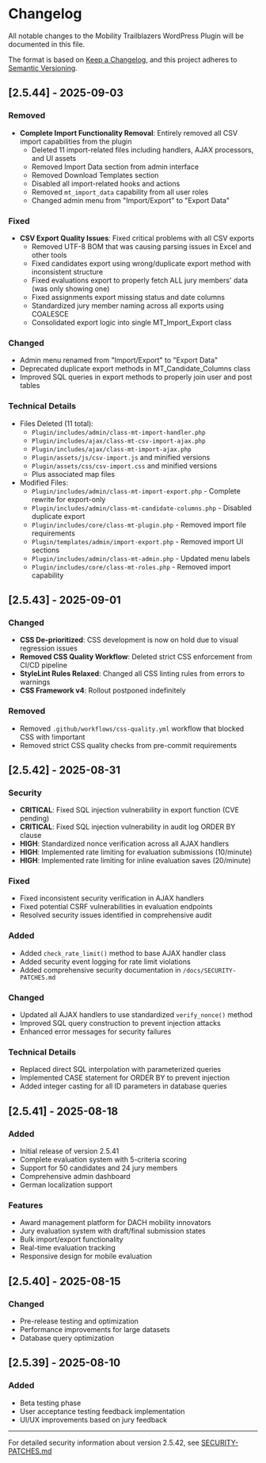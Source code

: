 # Changelog

All notable changes to the Mobility Trailblazers WordPress Plugin will be documented in this file.

The format is based on [Keep a Changelog](https://keepachangelog.com/en/1.0.0/),
and this project adheres to [Semantic Versioning](https://semver.org/spec/v2.0.0.html).

## [2.5.44] - 2025-09-03

### Removed
- **Complete Import Functionality Removal**: Entirely removed all CSV import capabilities from the plugin
  - Deleted 11 import-related files including handlers, AJAX processors, and UI assets
  - Removed Import Data section from admin interface
  - Removed Download Templates section
  - Disabled all import-related hooks and actions
  - Removed `mt_import_data` capability from all user roles
  - Changed admin menu from "Import/Export" to "Export Data"

### Fixed
- **CSV Export Quality Issues**: Fixed critical problems with all CSV exports
  - Removed UTF-8 BOM that was causing parsing issues in Excel and other tools
  - Fixed candidates export using wrong/duplicate export method with inconsistent structure
  - Fixed evaluations export to properly fetch ALL jury members' data (was only showing one)
  - Fixed assignments export missing status and date columns
  - Standardized jury member naming across all exports using COALESCE
  - Consolidated export logic into single MT_Import_Export class

### Changed
- Admin menu renamed from "Import/Export" to "Export Data"
- Deprecated duplicate export methods in MT_Candidate_Columns class
- Improved SQL queries in export methods to properly join user and post tables

### Technical Details
- Files Deleted (11 total):
  - `Plugin/includes/admin/class-mt-import-handler.php`
  - `Plugin/includes/ajax/class-mt-csv-import-ajax.php`
  - `Plugin/includes/ajax/class-mt-import-ajax.php`
  - `Plugin/assets/js/csv-import.js` and minified versions
  - `Plugin/assets/css/csv-import.css` and minified versions
  - Plus associated map files
- Modified Files:
  - `Plugin/includes/admin/class-mt-import-export.php` - Complete rewrite for export-only
  - `Plugin/includes/admin/class-mt-candidate-columns.php` - Disabled duplicate export
  - `Plugin/includes/core/class-mt-plugin.php` - Removed import file requirements
  - `Plugin/templates/admin/import-export.php` - Removed import UI sections
  - `Plugin/includes/admin/class-mt-admin.php` - Updated menu labels
  - `Plugin/includes/core/class-mt-roles.php` - Removed import capability

## [2.5.43] - 2025-09-01

### Changed
- **CSS De-prioritized**: CSS development is now on hold due to visual regression issues
- **Removed CSS Quality Workflow**: Deleted strict CSS enforcement from CI/CD pipeline
- **StyleLint Rules Relaxed**: Changed all CSS linting rules from errors to warnings
- **CSS Framework v4**: Rollout postponed indefinitely

### Removed
- Removed `.github/workflows/css-quality.yml` workflow that blocked CSS with !important
- Removed strict CSS quality checks from pre-commit requirements

## [2.5.42] - 2025-08-31

### Security
- **CRITICAL**: Fixed SQL injection vulnerability in export function (CVE pending)
- **CRITICAL**: Fixed SQL injection vulnerability in audit log ORDER BY clause
- **HIGH**: Standardized nonce verification across all AJAX handlers
- **HIGH**: Implemented rate limiting for evaluation submissions (10/minute)
- **HIGH**: Implemented rate limiting for inline evaluation saves (20/minute)

### Fixed
- Fixed inconsistent security verification in AJAX handlers
- Fixed potential CSRF vulnerabilities in evaluation endpoints
- Resolved security issues identified in comprehensive audit

### Added
- Added `check_rate_limit()` method to base AJAX handler class
- Added security event logging for rate limit violations
- Added comprehensive security documentation in `/docs/SECURITY-PATCHES.md`

### Changed
- Updated all AJAX handlers to use standardized `verify_nonce()` method
- Improved SQL query construction to prevent injection attacks
- Enhanced error messages for security failures

### Technical Details
- Replaced direct SQL interpolation with parameterized queries
- Implemented CASE statement for ORDER BY to prevent injection
- Added integer casting for all ID parameters in database queries

## [2.5.41] - 2025-08-18

### Added
- Initial release of version 2.5.41
- Complete evaluation system with 5-criteria scoring
- Support for 50 candidates and 24 jury members
- Comprehensive admin dashboard
- German localization support

### Features
- Award management platform for DACH mobility innovators
- Jury evaluation system with draft/final submission states
- Bulk import/export functionality
- Real-time evaluation tracking
- Responsive design for mobile evaluation

## [2.5.40] - 2025-08-15

### Changed
- Pre-release testing and optimization
- Performance improvements for large datasets
- Database query optimization

## [2.5.39] - 2025-08-10

### Added
- Beta testing phase
- User acceptance testing feedback implementation
- UI/UX improvements based on jury feedback

---

For detailed security information about version 2.5.42, see [SECURITY-PATCHES.md](docs/SECURITY-PATCHES.md)